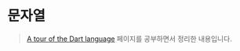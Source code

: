# 문자열

> [A tour of the Dart language](https://dart.dev/guides/language/language-tour) 페이지를 공부하면서 정리한 내용입니다.

